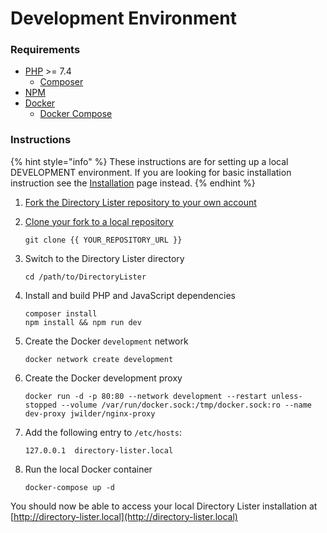 # Development Environment

### Requirements

* [PHP](https://php.net) &gt;= 7.4
  * [Composer](https://getcomposer.org)
* [NPM](https://www.npmjs.com)
* [Docker](https://www.docker.com)
  * [Docker Compose](https://docs.docker.com/compose/)

### Instructions

{% hint style="info" %}
These instructions are for setting up a local DEVELOPMENT environment. If you are looking for basic installation instruction see the [Installation](../getting-started/installation.md) page instead.
{% endhint %}

1. [Fork the Directory Lister repository to your own account](https://github.com/DirectoryLister/DirectoryLister/fork)
2. [Clone your fork to a local repository](https://help.github.com/en/github/creating-cloning-and-archiving-repositories/cloning-a-repository)

   ```text
   git clone {{ YOUR_REPOSITORY_URL }}
   ```

3. Switch to the Directory Lister directory

   ```text
   cd /path/to/DirectoryLister
   ```

4. Install and build PHP and JavaScript dependencies

   ```text
   composer install
   npm install && npm run dev
   ```

5. Create the Docker `development` network

   ```text
   docker network create development
   ```

6. Create the Docker development proxy

   ```text
   docker run -d -p 80:80 --network development --restart unless-stopped --volume /var/run/docker.sock:/tmp/docker.sock:ro --name dev-proxy jwilder/nginx-proxy
   ```

7. Add the following entry to `/etc/hosts`:

   ```text
   127.0.0.1  directory-lister.local
   ```

8. Run the local Docker container

   ```text
   docker-compose up -d
   ```

You should now be able to access your local Directory Lister installation at [http://directory-lister.local](http://directory-lister.local)

